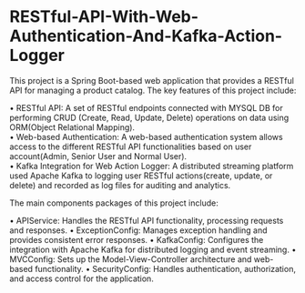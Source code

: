 # RESTful-API-With-Web-Authentication-And-Kafka-Action-Logger

This project is a Spring Boot-based web application that provides a RESTful API for managing a product catalog. The key features of this project include:

• RESTful API: A set of RESTful endpoints connected with MYSQL DB for performing CRUD (Create, Read, Update, Delete) operations on data using ORM(Object Relational Mapping).\
• Web-based Authentication: A web-based authentication system allows access to the different RESTful API functionalities based on user account(Admin, Senior User and Normal User).\
• Kafka Integration for Web Action Logger: A distributed streaming platform used Apache Kafka to logging user RESTful actions(create, update, or delete) and recorded as log files for auditing and analytics.


The main components packages of this project include:

• APIService: Handles the RESTful API functionality, processing requests and responses.
• ExceptionConfig: Manages exception handling and provides consistent error responses.
• KafkaConfig: Configures the integration with Apache Kafka for distributed logging and event streaming.
• MVCConfig: Sets up the Model-View-Controller architecture and web-based functionality.
• SecurityConfig: Handles authentication, authorization, and access control for the application.
